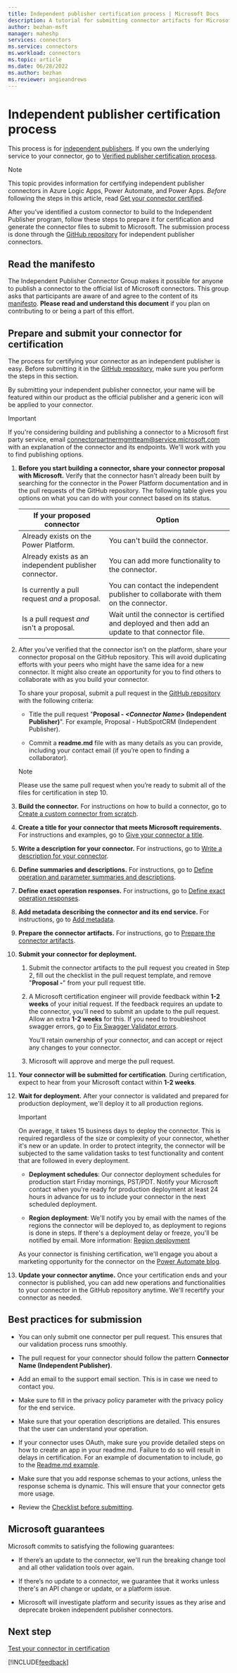 ```yaml
---
title: Independent publisher certification process | Microsoft Docs
description: A tutorial for submitting connector artifacts for Microsoft certification by an independent publisher.
author: bezhan-msft
manager: maheshp
services: connectors
ms.service: connectors
ms.workload: connectors
ms.topic: article
ms.date: 06/28/2022
ms.author: bezhan
ms.reviewer: angieandrews
---
```


# Independent publisher certification process

This process is for [independent publishers](submit-certification.md#who-is-eligible-to-get-a-connector-certified). If you own the underlying service to your connector, go to [Verified publisher certification process](certification-submission.md).

> [!NOTE]
> This topic provides information for certifying independent publisher connectors in Azure Logic Apps, Power Automate, and Power Apps. *Before* following the steps in this article, read [Get your connector certified](submit-certification.md).

After you’ve identified a custom connector to build to the Independent Publisher program, follow these steps to prepare it for certification and generate the connector files to submit to Microsoft. The submission process is done through the [GitHub repository](https://github.com/microsoft/PowerPlatformConnectors/tree/dev/independent-publisher-connectors) for independent publisher connectors.

## Read the manifesto

The Independent Publisher Connector Group makes it possible for anyone to publish a connector to the official list of Microsoft connectors. This group asks that participants are aware of and agree to the content of its [manifesto](https://github.com/microsoft/PowerPlatformConnectors/wiki/Independent-Publisher-Connector-Group-%22Manifesto%22). **Please read and understand this document** if you plan on contributing to or being a part of this effort.

## Prepare and submit your connector for certification

The process for certifying your connector as an independent publisher is easy. Before submitting it in the [GitHub repository](https://github.com/microsoft/PowerPlatformConnectors/tree/dev/independent-publisher-connectors), make sure you perform the steps in this section.

By submitting your independent publisher connector, your name will be featured within our product as the official publisher and a generic icon will be applied to your connector.

> [!IMPORTANT]
> If you're considering building and publishing a connector to a Microsoft first party service, email [connectorpartnermgmtteam@service.microsoft.com](mailto:connectorpartnermgmtteam@service.microsoft.com) with an explanation of the connector and its endpoints. We'll work with you to find publishing options.

1. **Before you start building a connector, share your connector proposal with Microsoft.** Verify that the connector hasn't already been built by searching for the connector in the Power Platform documentation and in the pull requests of the GitHub repository. The following table gives you options on what you can do with your connect based on its status.

    |If your proposed connector  |Option  |
    |---------|---------|
    |Already exists on the Power Platform.  | You can't build the connector.        |
    |Already exists as an independent publisher connector. | You can add more functionality to the connector.  |
    |Is currently a pull request *and* a proposal. | You can contact the independent publisher to collaborate with them on the connector.  |
    |Is a pull request *and* isn't a proposal.     | Wait until the connector is certified and deployed and then add an update to that connector file.  |

1. After you’ve verified that the connector isn't on the platform, share your connector proposal on the GitHub repository. This will avoid duplicating efforts with your peers who might have the same idea for a new connector.  It might also create an opportunity for you to find others to collaborate with as you build your connector.


    To share your proposal, submit a pull request in the [GitHub repository](https://github.com/microsoft/PowerPlatformConnectors/tree/dev/independent-publisher-connectors) with the following criteria:

    - Title the pull request "**Proposal - *\<Connector Name>* (Independent Publisher)**". For example, Proposal - HubSpotCRM (Independent Publisher). 

    - Commit a **readme.md** file with as many details as you can provide, including your contact email (if you’re open to finding a collaborator).

    > [!NOTE]
    > Please use the same pull request when you’re ready to submit all of the files for certification in step 10.

 1. **Build the connector.** For instructions on how to build a connector, go to [Create a custom connector from scratch](define-blank.md).  

1. **Create a title for your connector that meets Microsoft requirements.** For instructions and examples, go to [Give your connector a title](certification-submission.md#give-your-connector-a-title).

1. **Write a description for your connector.** For instructions, go to [Write a description for your connector](certification-submission.md#write-a-description-for-your-connector).

1. **Define summaries and descriptions.** For instructions, go to [Define operation and parameter summaries and descriptions](certification-submission.md#define-operation-and-parameter-summaries-and-descriptions).

1. **Define exact operation responses.** For instructions, go to [Define exact operation responses](certification-submission.md#define-exact-operation-responses).

1. **Add metadata describing the connector and its end service.** For instructions, go to [Add metadata](certification-submission.md#step-3-add-metadata).

1. **Prepare the connector artifacts.** For instructions, go to [Prepare the connector artifacts](certification-submission.md#step-4-prepare-the-connector-artifacts).

1. **Submit your connector for deployment.**

    1. Submit the connector artifacts to the pull request you created in Step 2, fill out the checklist in the pull request template, and remove "**Proposal -**" from your pull request title.

    1. A Microsoft certification engineer will provide feedback within **1-2 weeks** of your initial request. If the feedback requires an update to the connector, you'll need to submit an update to the pull request. Allow an extra **1-2 weeks** for this. If you need to troubleshoot swagger errors, go to [Fix Swagger Validator errors](certification-swagger-validator-rules.md).
    
        You'll retain ownership of your connector, and can accept or reject any changes to your connector.

    1. Microsoft will approve and merge the pull request.

1. **Your connector will be submitted for certification**. During certification, expect to hear from your Microsoft contact within **1-2 weeks**.

1. **Wait for deployment.** After your connector is validated and prepared for production deployment, we'll deploy it to all production regions.

    > [!IMPORTANT]
    > On average, it takes 15 business days to deploy the connector. This is required regardless of the size or complexity of your connector, whether it's new or an update. In order to protect integrity, the connector will be subjected to the same validation tasks to test functionality and content that are followed in every deployment.

    - **Deployment schedules**: Our connector deployment schedules for production start Friday mornings, PST/PDT. Notify your Microsoft contact when you're ready for production deployment at least 24 hours in advance for us to include your connector in the next scheduled deployment.

    - **Region deployment**: We'll notify you by email with the names of the regions the connector will be deployed to, as deployment to regions is done in steps. If there's a deployment delay or freeze, you'll be notified by email. More information: [Region deployment](certification-submission.md#region-deployment)

   As your connector is finishing certification, we'll engage you about a marketing opportunity for the connector on the [Power Automate blog](https://flow.microsoft.com/en-us/blog/).

1. **Update your connector anytime.** Once your certification ends and your connector is published, you can add new operations and functionalities to your connector in the GitHub repository anytime. We'll recertify your connector as needed.

## Best practices for submission

- You can only submit one connector per pull request. This ensures that our validation process runs smoothly.

- The pull request for your connector should follow the pattern **Connector Name (Independent Publisher)**.

- Add an email to the support email section. This is in case we need to contact you.

- Make sure to fill in the privacy policy parameter with the privacy policy for the end service.

- Make sure that your operation descriptions are detailed. This ensures that the user can understand your operation.

- If your connector uses OAuth, make sure you provide detailed steps on how to create an app in your readme.md. Failure to do so will result in delays in certification. For an example of documentation to include, go to the [Readme.md example](https://github.com/microsoft/PowerPlatformConnectors/blob/dev/custom-connectors/AzureKeyVault/Readme.md).

- Make sure that you add response schemas to your actions, unless the response schema is dynamic. This will ensure that your connector gets more usage.

- Review the [Checklist before submitting](certification-submission.md#checklist-before-submitting).

## Microsoft guarantees

Microsoft commits to satisfying the following guarantees:

- If there’s an update to the connector, we'll run the breaking change tool and all other validation tools over again.​

- If there’s no update to a connector, we guarantee that it works unless there's an API change or update, or a platform issue.​

- Microsoft will investigate platform and security issues as they arise and deprecate broken independent publisher connectors.​

## Next step

[Test your connector in certification](certification-testing.md)

[!INCLUDE[feedback](../includes/feedback.md)]
